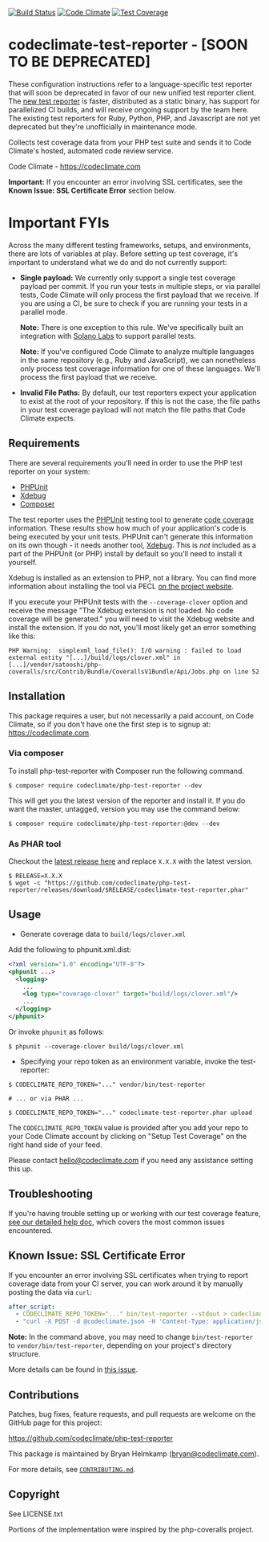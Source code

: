 [![Build Status](https://travis-ci.org/codeclimate/php-test-reporter.svg?branch=master)](https://travis-ci.org/codeclimate/php-test-reporter)
[![Code Climate](https://codeclimate.com/github/codeclimate/php-test-reporter.svg)](https://codeclimate.com/github/codeclimate/php-test-reporter)
[![Test Coverage](https://codeclimate.com/github/codeclimate/php-test-reporter/badges/coverage.svg)](https://codeclimate.com/github/codeclimate/php-test-reporter/coverage)

# codeclimate-test-reporter - [SOON TO BE DEPRECATED]

These configuration instructions refer to a language-specific test reporter that will soon be deprecated in favor of our new unified test reporter client. The [new test reporter](https://docs.codeclimate.com/v1.0/docs/configuring-test-coverage) is faster, distributed as a static binary, has support for parallelized CI builds, and will receive ongoing support by the team here. The existing test reporters for Ruby, Python, PHP, and Javascript are not yet deprecated but they're unofficially in maintenance mode.

Collects test coverage data from your PHP test suite and sends it to
Code Climate's hosted, automated code review service.

Code Climate - https://codeclimate.com

**Important:** If you encounter an error involving SSL certificates, see the **Known Issue: SSL Certificate Error** section below.

# Important FYIs

Across the many different testing frameworks, setups, and environments, there are lots of variables at play. Before setting up test coverage, it's important to understand what we do and do not currently support:

* **Single payload:** We currently only support a single test coverage payload per commit. If you run your tests in multiple steps, or via parallel tests, Code Climate will only process the first payload that we receive. If you are using a CI, be sure to check if you are running your tests in a parallel mode.

  **Note:** There is one exception to this rule. We've specifically built an integration with [Solano Labs](https://www.solanolabs.com/) to support parallel tests.

  **Note:** If you've configured Code Climate to analyze multiple languages in the same repository (e.g., Ruby and JavaScript), we can nonetheless only process test coverage information for one of these languages. We'll process the first payload that we receive.
* **Invalid File Paths:** By default, our test reporters expect your application to exist at the root of your repository. If this is not the case, the file paths in your test coverage payload will not match the file paths that Code Climate expects.

## Requirements

There are several requirements you'll need in order to use the PHP test reporter on your system:

- [PHPUnit](http://phpunit.de)
- [Xdebug](http://xdebug.org)
- [Composer](http://getcomposer.org)

The test reporter uses the [PHPUnit](http://phpunit.de) testing tool to generate [code coverage](http://en.wikipedia.org/wiki/Code_coverage) information. These results show how much of your application's code is being executed by your unit tests. PHPUnit can't generate this information on its own though - it needs another tool, [Xdebug](http://xdebug.org). This is *not* included as a part of the PHPUnit (or PHP) install by default so you'll need to install it yourself.

Xdebug is installed as an extension to PHP, not a library. You can find more information about installing the tool via PECL [on the project website](http://xdebug.org/docs/install).

If you execute your PHPUnit tests with the `--coverage-clover` option and receive the message "The Xdebug extension is not loaded. No code coverage will be generated." you will need to visit the Xdebug website and install the extension. If you do not, you'll most likely get an error something like this:

```
PHP Warning:  simplexml_load_file(): I/O warning : failed to load external entity "[...]/build/logs/clover.xml" in [...]/vendor/satooshi/php-coveralls/src/Contrib/Bundle/CoverallsV1Bundle/Api/Jobs.php on line 52
```

## Installation

This package requires a user, but not necessarily a paid account, on
Code Climate, so if you don't have one the first step is to signup at:
https://codeclimate.com.

### Via composer

To install php-test-reporter with Composer run the following command.

```shell
$ composer require codeclimate/php-test-reporter --dev
```

This will get you the latest version of the reporter and install it. If you do want the master, untagged, version you may use the command below:

```shell
$ composer require codeclimate/php-test-reporter:@dev --dev
```

### As PHAR tool

Checkout the [latest release here](https://github.com/codeclimate/php-test-reporter/releases) and replace `X.X.X` with the latest version.

```shell
$ RELEASE=X.X.X
$ wget -c "https://github.com/codeclimate/php-test-reporter/releases/download/$RELEASE/codeclimate-test-reporter.phar"
```

## Usage

- Generate coverage data to `build/logs/clover.xml`

Add the following to phpunit.xml.dist:

```xml
<?xml version="1.0" encoding="UTF-8"?>
<phpunit ...>
  <logging>
    ...
    <log type="coverage-clover" target="build/logs/clover.xml"/>
    ...
  </logging>
</phpunit>
```

Or invoke `phpunit` as follows:

```shell
$ phpunit --coverage-clover build/logs/clover.xml
```

- Specifying your repo token as an environment variable, invoke the
  test-reporter:

```shell
$ CODECLIMATE_REPO_TOKEN="..." vendor/bin/test-reporter

# ... or via PHAR ...

$ CODECLIMATE_REPO_TOKEN="..." codeclimate-test-reporter.phar upload
```

The `CODECLIMATE_REPO_TOKEN` value is provided after you add your repo
to your Code Climate account by clicking on "Setup Test Coverage" on the
right hand side of your feed.

Please contact hello@codeclimate.com if you need any assistance setting
this up.

## Troubleshooting

If you're having trouble setting up or working with our test coverage feature, [see our detailed help doc](http://docs.codeclimate.com/article/220-help-im-having-trouble-with-test-coverage), which covers the most common issues encountered.

## Known Issue: SSL Certificate Error

If you encounter an error involving SSL certificates when trying to report
coverage data from your CI server, you can work around it by manually posting
the data via `curl`:

```yaml
after_script:
  - CODECLIMATE_REPO_TOKEN="..." bin/test-reporter --stdout > codeclimate.json
  - "curl -X POST -d @codeclimate.json -H 'Content-Type: application/json' -H 'User-Agent: Code Climate (PHP Test Reporter v0.1.1)' https://codeclimate.com/test_reports"
```

**Note:** In the command above, you may need to change `bin/test-reporter` to `vendor/bin/test-reporter`, depending on your project's directory structure.

More details can be found in [this issue][issue].

[issue]: https://github.com/codeclimate/php-test-reporter/issues/3


## Contributions

Patches, bug fixes, feature requests, and pull requests are welcome on
the GitHub page for this project:

https://github.com/codeclimate/php-test-reporter

This package is maintained by Bryan Helmkamp (bryan@codeclimate.com).

For more details, see [`CONTRIBUTING.md`](.github/CONTRIBUTING.md).

## Copyright

See LICENSE.txt

Portions of the implementation were inspired by the php-coveralls
project.

